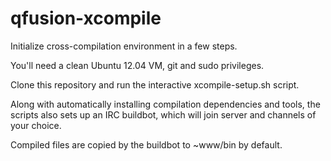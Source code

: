 qfusion-xcompile
================

Initialize cross-compilation environment in a few steps.

You'll need a clean Ubuntu 12.04 VM, git and sudo privileges.

Clone this repository and run the interactive xcompile-setup.sh script.

Along with automatically installing compilation dependencies and tools, 
the scripts also sets up an IRC buildbot, which will join server and
channels of your choice.

Compiled files are copied by the buildbot to ~www/bin by default.
